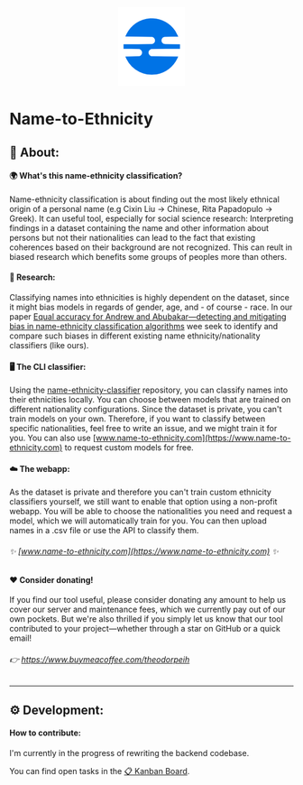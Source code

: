<p align="center">
  <img src="https://github.com/name-ethnicity-classifier/.github/blob/main/profile/nec_logo.png" />
</p>


# Name-to-Ethnicity

## 🔎 About:

#### :earth_africa: What's this name-ethnicity classification?
Name-ethnicity classification is about finding out the most likely ethnical origin of a personal name (e.g Cixin Liu -> Chinese, Rita Papadopulo -> Greek). It can useful tool, especially for social science research: Interpreting findings in a dataset containing the name and other information about persons but not their nationalities can lead to the fact that existing coherences based on their background are not recognized. This can reult in biased research which benefits some groups of peoples more than others.

#### 🌈 Research:
Classifying names into ethnicities is highly dependent on the dataset, since it might bias models in regards of gender, age, and - of course - race. In our paper [Equal accuracy for Andrew and Abubakar—detecting and mitigating bias in name-ethnicity classification algorithms](https://link.springer.com/article/10.1007/s00146-022-01619-4) wee seek to identify and compare such biases in different existing name ethnicity/nationality classifiers (like ours).

#### 🖥️ The CLI classifier:
Using the [name-ethnicity-classifier](https://github.com/name-ethnicity-classifier/name-ethnicity-classifier) repository, you can classify names into their ethnicities locally.
You can choose between models that are trained on different nationality configurations. Since the dataset is private, you can't train models on your own. Therefore, if you want to classify between specific nationalities, feel free to write an issue, and we might train it for you. You can also use [www.name-to-ethnicity.com](https://www.name-to-ethnicity.com) to request custom models for free.

#### ☁️ The webapp:
As the dataset is private and therefore you can't train custom ethnicity classifiers yourself, we still want to enable that option using a non-profit webapp.
You will be able to choose the nationalities you need and request a model, which we will automatically train for you. You can then upload names in a .csv file or use the API to classify them.
###### ✨ [www.name-to-ethnicity.com](https://www.name-to-ethnicity.com) ✨

#### ❤️ Consider donating!
If you find our tool useful, please consider donating any amount to help us cover our server and maintenance fees, which we currently pay out of our own pockets. But we're also thrilled if you simply let us know that our tool contributed to your project—whether through a star on GitHub or a quick email!
###### 👉 https://www.buymeacoffee.com/theodorpeih

---

## ⚙️ Development:

#### How to contribute:
I'm currently in the progress of rewriting the backend codebase.

You can find open tasks in the [📋 Kanban Board](https://github.com/orgs/name-ethnicity-classifier/projects/4/).



